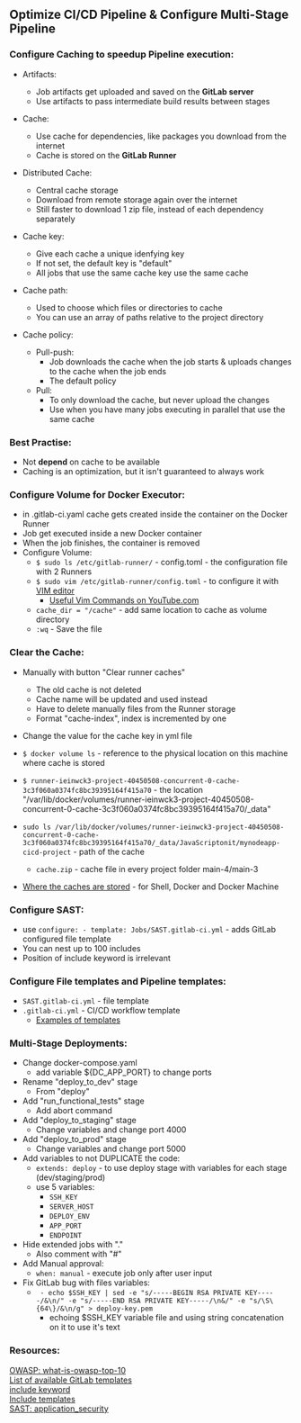 ## Optimize CI/CD Pipeline & Configure Multi-Stage Pipeline

### Configure Caching to speedup Pipeline execution:
* Artifacts:
  * Job artifacts get uploaded and saved on the **GitLab server**
  * Use artifacts to pass intermediate build results between stages
* Cache:
  * Use cache for dependencies, like packages you download from the internet
  * Cache is stored on the **GitLab Runner**
* Distributed Cache:
  * Central cache storage
  * Download from remote storage again over the internet
  * Still faster to download 1 zip file, instead of each dependency separately


* Cache key:
  * Give each cache a unique idenfying key
  * If not set, the default key is "default"
  * All jobs that use the same cache key use the same cache
* Cache path:
  * Used to choose which files or directories to cache
  * You can use an array of paths relative to the project directory
* Cache policy:
  * Pull-push:
    * Job downloads the cache when the job starts & uploads changes to the cache when the job ends
    * The default policy
  * Pull:
    * To only download the cache, but never upload the changes
    * Use when you have many jobs executing in parallel that use the same cache

### Best Practise:
* Not **depend** on cache to be available
* Caching is an optimization, but it isn't guaranteed to always work

### Configure Volume for Docker Executor:
* in .gitlab-ci.yaml cache gets created inside the container on the Docker Runner
* Job get executed inside a new Docker container
* When the job finishes, the container is removed
* Configure Volume:
  * `$ sudo ls /etc/gitlab-runner/` - config.toml - the configuration file with 2 Runners
  * `$ sudo vim /etc/gitlab-runner/config.toml` - to configure it with [VIM editor](https://sites.google.com/site/voipnotes/l/vim-editor-commands-1)
    * [Useful Vim Commands on YouTube.com](https://www.youtube.com/watch?v=yfxRHSSGgSg)
  * `cache_dir = "/cache"` - add same location to cache as volume directory
  * `:wq` - Save the file

### Clear the Cache:
* Manually with button "Clear runner caches"
  * The old cache is not deleted
  * Cache name will be updated and used instead
  * Have to delete manually files from the Runner storage
  * Format "cache-index", index is incremented by one
* Change the value for the cache key in yml file

* `$ docker volume ls` - reference to the physical location on this machine where cache is stored
* `$ runner-ieinwck3-project-40450508-concurrent-0-cache-3c3f060a0374fc8bc39395164f415a70` - the location "/var/lib/docker/volumes/runner-ieinwck3-project-40450508-concurrent-0-cache-3c3f060a0374fc8bc39395164f415a70/_data"
* `sudo ls /var/lib/docker/volumes/runner-ieinwck3-project-40450508-concurrent-0-cache-3c3f060a0374fc8bc39395164f415a70/_data/JavaScriptonit/mynodeapp-cicd-project` - path of the cache
  * `cache.zip` - cache file in every project folder main-4/main-3
* [Where the caches are stored](https://docs.gitlab.com/ee/ci/caching/) - for Shell, Docker and Docker Machine

### Configure SAST:
* use `configure: - template: Jobs/SAST.gitlab-ci.yml` - adds GitLab configured file template
* You can nest up to 100 includes
* Position of include keyword is irrelevant

### Configure File templates and Pipeline templates:
* `SAST.gitlab-ci.yml` - file template
* `.gitlab-ci.yml` - CI/CD workflow template
  * [Examples of templates](https://gitlab.com/JavaScriptonit/multi-k8s/-/pipelines)

### Multi-Stage Deployments:
* Change docker-compose.yaml
  * add variable ${DC_APP_PORT} to change ports
* Rename "deploy_to_dev" stage
  * From "deploy"
* Add "run_functional_tests" stage
  * Add abort command
* Add "deploy_to_staging" stage
  * Change variables and change port 4000
* Add "deploy_to_prod" stage
  * Change variables and change port 5000
* Add variables to not DUPLICATE the code:
  * `extends: deploy` - to use deploy stage with variables for each stage (dev/staging/prod)
  * use 5 variables:
    * `SSH_KEY`
    * `SERVER_HOST`
    * `DEPLOY_ENV`
    * `APP_PORT`
    * `ENDPOINT`
* Hide extended jobs with "."
  * Also comment with "#"
* Add Manual approval:
  * `when: manual` - execute job only after user input
* Fix GitLab bug with files variables:
  * ` - echo $SSH_KEY | sed -e "s/-----BEGIN RSA PRIVATE KEY-----/&\n/" -e "s/-----END RSA PRIVATE KEY-----/\n&/" -e "s/\S\{64\}/&\n/g" > deploy-key.pem`
    * echoing $SSH_KEY variable file and using string concatenation on it to use it's text



### Resources:
[OWASP: what-is-owasp-top-10](https://www.synopsys.com/glossary/what-is-owasp-top-10.html)\
[List of available GitLab templates](https://gitlab.com/gitlab-org/gitlab/-/tree/master/lib/gitlab/ci/templates)\
[include keyword](https://docs.gitlab.com/ee/ci/yaml/index.html#include)\
[Include templates](https://docs.gitlab.com/ee/ci/yaml/index.html#includetemplate)\
[SAST: application_security](https://docs.gitlab.com/ee/user/application_security/sast)
